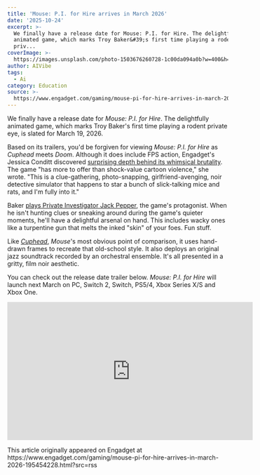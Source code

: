 ```yaml
---
title: 'Mouse: P.I. for Hire arrives in March 2026'
date: '2025-10-24'
excerpt: >-
  We finally have a release date for Mouse: P.I. for Hire. The delightfully
  animated game, which marks Troy Baker&#39;s first time playing a rodent
  priv...
coverImage: >-
  https://images.unsplash.com/photo-1503676260728-1c00da094a0b?w=400&h=200&fit=crop&auto=format
author: AIVibe
tags:
  - Ai
category: Education
source: >-
  https://www.engadget.com/gaming/mouse-pi-for-hire-arrives-in-march-2026-195454228.html?src=rss
---
```

<p>We finally have a release date for <em>Mouse: P.I. for Hire</em>. The delightfully animated game, which marks Troy Baker&#39;s first time playing a rodent private eye, is slated for March 19, 2026.</p>
<p>Based on its trailers, you&#39;d be forgiven for viewing <em>Mouse: P.I. for Hire</em> as <em>Cuphead</em> meets <em>Doom</em>. Although it does include FPS action, Engadget&#39;s Jessica Conditt discovered <a data-i13n="cpos:1;pos:1" href="https://www.engadget.com/gaming/theres-more-to-mouse-pi-for-hire-than-cartoon-violence-203044404.html">surprising depth behind its whimsical brutality</a>. The game &quot;has more to offer than shock-value cartoon violence,&quot; she wrote. &quot;This is a clue-gathering, photo-snapping, girlfriend-avenging, noir detective simulator that happens to star a bunch of slick-talking mice and rats, and I&#39;m fully into it.&quot;</p>
<span id="end-legacy-contents"></span><p>Baker <a data-i13n="cpos:2;pos:1" href="https://www.engadget.com/gaming/troy-baker-is-the-big-cheese-in-mouse-pi-for-hire-220033867.html">plays Private Investigator Jack Pepper</a>, the game&#39;s protagonist. When he isn&#39;t hunting clues or sneaking around during the game&#39;s quieter moments, he&#39;ll have a delightful arsenal on hand. This includes wacky ones like a turpentine gun that melts the inked &quot;skin&quot; of your foes. Fun stuff.</p>
<p>Like <a data-i13n="cpos:3;pos:1" href="https://www.engadget.com/2017-08-22-cuphead-hands-on.html"><em>Cuphead</em></a>, <em>Mouse</em>&#39;s most obvious point of comparison, it uses hand-drawn frames to recreate that old-school style. It also deploys an original jazz soundtrack recorded by an orchestral ensemble. It&#39;s all presented in a gritty, film noir aesthetic.</p>
<p>You can check out the release date trailer below. <em>Mouse: P.I. for Hire</em> will launch next March on PC, Switch 2, Switch, PS5/4, Xbox Series X/S and Xbox One.</p>
<div id="e58aad31e805469db8a74a056630f9ff"><iframe width="560" height="315" src="https://www.youtube.com/embed/IlwZMgDK-kQ?si=W9KABljAfOgo6rlk" title="YouTube video player" frameborder="0" allowfullscreen=""></iframe></div>
<p></p>This article originally appeared on Engadget at https://www.engadget.com/gaming/mouse-pi-for-hire-arrives-in-march-2026-195454228.html?src=rss
